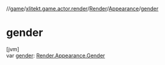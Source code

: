//[game](../../../../index.md)/[xlitekt.game.actor.render](../../index.md)/[Render](../index.md)/[Appearance](index.md)/[gender](gender.md)

# gender

[jvm]\
var [gender](gender.md): [Render.Appearance.Gender](-gender/index.md)
